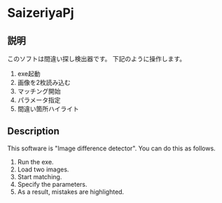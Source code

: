 # SaizeriyaPj

## 説明

このソフトは間違い探し検出器です。
下記のように操作します。
1. exe起動
2. 画像を2枚読み込む
3. マッチング開始
4. パラメータ指定
5. 間違い箇所ハイライト

## Description

This software is "Image difference detector".
You can do this as follows.
1. Run the exe.
2. Load two images.
3. Start matching.
4. Specify the parameters.
5. As a result, mistakes are highlighted.
